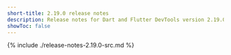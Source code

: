 ```yaml
---
short-title: 2.19.0 release notes
description: Release notes for Dart and Flutter DevTools version 2.19.0.
showToc: false
---
```


{% include ./release-notes-2.19.0-src.md %}

